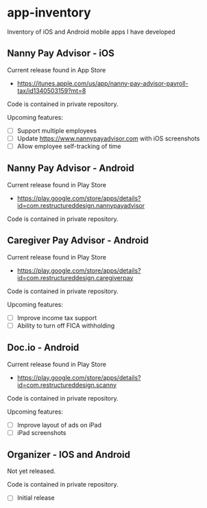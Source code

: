 # app-inventory
Inventory of iOS and Android mobile apps I have developed

## Nanny Pay Advisor - iOS
Current release found in App Store 
- https://itunes.apple.com/us/app/nanny-pay-advisor-payroll-tax/id1340503159?mt=8

Code is contained in private repository.

Upcoming features:
- [ ] Support multiple employees
- [ ] Update https://www.nannypayadvisor.com with iOS screenshots
- [ ] Allow employee self-tracking of time

## Nanny Pay Advisor - Android
Current release found in Play Store
- https://play.google.com/store/apps/details?id=com.restructureddesign.nannypayadvisor

Code is contained in private repository.

## Caregiver Pay Advisor - Android
Current release found in Play Store
- https://play.google.com/store/apps/details?id=com.restructureddesign.caregiverpay

Code is contained in private repository.

Upcoming features:
- [ ] Improve income tax support 
- [ ] Ability to turn off FICA withholding

## Doc.io - Android
Current release found in Play Store
- https://play.google.com/store/apps/details?id=com.restructureddesign.scanny

Code is contained in private repository.

Upcoming features:
- [ ] Improve layout of ads on iPad  
- [ ] iPad screenshots

## Organizer - IOS and Android

Not yet released. 

Code is contained in private repository.

- [ ] Initial release

